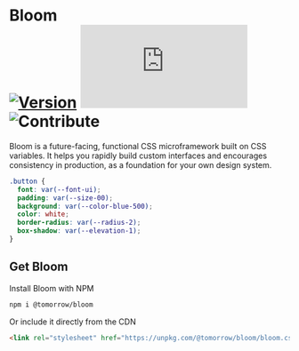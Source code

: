 # Bloom <br/> [![Version][npm-badge]][npm-package] ![Size][size-badge] ![Contribute][prs-badge]

Bloom is a future-facing, functional CSS microframework built on CSS variables. It helps you rapidly build custom interfaces and encourages consistency in production, as a foundation for your own design system.

```css
.button {
  font: var(--font-ui);
  padding: var(--size-00);
  background: var(--color-blue-500);
  color: white;
  border-radius: var(--radius-2);
  box-shadow: var(--elevation-1);
}
```

## Get Bloom

Install Bloom with NPM

```sh
npm i @tomorrow/bloom
```

Or include it directly from the CDN

```html
<link rel="stylesheet" href="https://unpkg.com/@tomorrow/bloom/bloom.css" />
```

<!-- Badges -->

[npm-badge]: https://img.shields.io/npm/v/@tomorrow/bloom.svg?style=flat
[size-badge]: https://img.badgesize.io/https://unpkg.com/@tomorrow/bloom/bloom.css?compression=gzip&label=size
[prs-badge]: https://img.shields.io/badge/PRs-welcome-brightgreen.svg

<!-- URLs -->

[bloom]: https://bloom.tomorrowstudio.co
[npm-package]: https://www.npmjs.com/package/@tomorrow/bloom
[tomorrow]: https://www.tomorrowstudio.co
